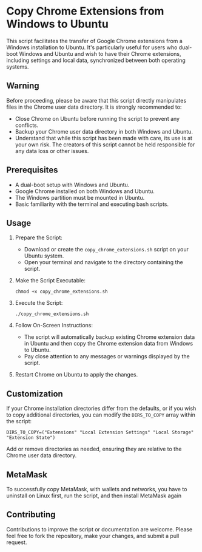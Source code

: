 Copy Chrome Extensions from Windows to Ubuntu
=============================================

This script facilitates the transfer of Google Chrome extensions from a Windows installation to Ubuntu. It's particularly useful for users who dual-boot Windows and Ubuntu and wish to have their Chrome extensions, including settings and local data, synchronized between both operating systems.

Warning
-------

Before proceeding, please be aware that this script directly manipulates files in the Chrome user data directory. It is strongly recommended to:

-   Close Chrome on Ubuntu before running the script to prevent any conflicts.
-   Backup your Chrome user data directory in both Windows and Ubuntu.
-   Understand that while this script has been made with care, its use is at your own risk. The creators of this script cannot be held responsible for any data loss or other issues.

Prerequisites
-------------

-   A dual-boot setup with Windows and Ubuntu.
-   Google Chrome installed on both Windows and Ubuntu.
-   The Windows partition must be mounted in Ubuntu.
-   Basic familiarity with the terminal and executing bash scripts.

Usage
-----

1.  Prepare the Script:

    -   Download or create the `copy_chrome_extensions.sh` script on your Ubuntu system.
    -   Open your terminal and navigate to the directory containing the script.
2.  Make the Script Executable:

    `chmod +x copy_chrome_extensions.sh`

3.  Execute the Script:

    `./copy_chrome_extensions.sh`

4.  Follow On-Screen Instructions:

    -   The script will automatically backup existing Chrome extension data in Ubuntu and then copy the Chrome extension data from Windows to Ubuntu.
    -   Pay close attention to any messages or warnings displayed by the script.
5.  Restart Chrome on Ubuntu to apply the changes.

Customization
-------------

If your Chrome installation directories differ from the defaults, or if you wish to copy additional directories, you can modify the `DIRS_TO_COPY` array within the script:

`DIRS_TO_COPY=("Extensions" "Local Extension Settings" "Local Storage" "Extension State")`

Add or remove directories as needed, ensuring they are relative to the Chrome user data directory.

MetaMask
-------------
To successfully copy MetaMask, with wallets and networks, you have to uninstall on Linux first, run the script, and then install MetaMask again

Contributing
------------

Contributions to improve the script or documentation are welcome. Please feel free to fork the repository, make your changes, and submit a pull request.
